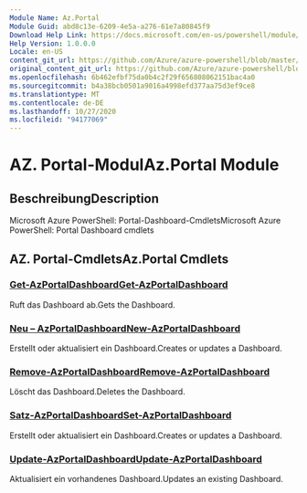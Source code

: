 ```yaml
---
Module Name: Az.Portal
Module Guid: abd8c13e-6209-4e5a-a276-61e7a80845f9
Download Help Link: https://docs.microsoft.com/en-us/powershell/module/az.portal
Help Version: 1.0.0.0
Locale: en-US
content_git_url: https://github.com/Azure/azure-powershell/blob/master/src/Portal/help/Az.Portal.md
original_content_git_url: https://github.com/Azure/azure-powershell/blob/master/src/Portal/help/Az.Portal.md
ms.openlocfilehash: 6b462efbf75da0b4c2f29f656808062151bac4a0
ms.sourcegitcommit: b4a38bcb0501a9016a4998efd377aa75d3ef9ce8
ms.translationtype: MT
ms.contentlocale: de-DE
ms.lasthandoff: 10/27/2020
ms.locfileid: "94177069"
---
```

# <span data-ttu-id="43ca7-101">AZ. Portal-Modul</span><span class="sxs-lookup"><span data-stu-id="43ca7-101">Az.Portal Module</span></span>
## <span data-ttu-id="43ca7-102">Beschreibung</span><span class="sxs-lookup"><span data-stu-id="43ca7-102">Description</span></span>
<span data-ttu-id="43ca7-103">Microsoft Azure PowerShell: Portal-Dashboard-Cmdlets</span><span class="sxs-lookup"><span data-stu-id="43ca7-103">Microsoft Azure PowerShell: Portal Dashboard cmdlets</span></span>

## <span data-ttu-id="43ca7-104">AZ. Portal-Cmdlets</span><span class="sxs-lookup"><span data-stu-id="43ca7-104">Az.Portal Cmdlets</span></span>
### [<span data-ttu-id="43ca7-105">Get-AzPortalDashboard</span><span class="sxs-lookup"><span data-stu-id="43ca7-105">Get-AzPortalDashboard</span></span>](Get-AzPortalDashboard.md)
<span data-ttu-id="43ca7-106">Ruft das Dashboard ab.</span><span class="sxs-lookup"><span data-stu-id="43ca7-106">Gets the Dashboard.</span></span>

### [<span data-ttu-id="43ca7-107">Neu – AzPortalDashboard</span><span class="sxs-lookup"><span data-stu-id="43ca7-107">New-AzPortalDashboard</span></span>](New-AzPortalDashboard.md)
<span data-ttu-id="43ca7-108">Erstellt oder aktualisiert ein Dashboard.</span><span class="sxs-lookup"><span data-stu-id="43ca7-108">Creates or updates a Dashboard.</span></span>

### [<span data-ttu-id="43ca7-109">Remove-AzPortalDashboard</span><span class="sxs-lookup"><span data-stu-id="43ca7-109">Remove-AzPortalDashboard</span></span>](Remove-AzPortalDashboard.md)
<span data-ttu-id="43ca7-110">Löscht das Dashboard.</span><span class="sxs-lookup"><span data-stu-id="43ca7-110">Deletes the Dashboard.</span></span>

### [<span data-ttu-id="43ca7-111">Satz-AzPortalDashboard</span><span class="sxs-lookup"><span data-stu-id="43ca7-111">Set-AzPortalDashboard</span></span>](Set-AzPortalDashboard.md)
<span data-ttu-id="43ca7-112">Erstellt oder aktualisiert ein Dashboard.</span><span class="sxs-lookup"><span data-stu-id="43ca7-112">Creates or updates a Dashboard.</span></span>

### [<span data-ttu-id="43ca7-113">Update-AzPortalDashboard</span><span class="sxs-lookup"><span data-stu-id="43ca7-113">Update-AzPortalDashboard</span></span>](Update-AzPortalDashboard.md)
<span data-ttu-id="43ca7-114">Aktualisiert ein vorhandenes Dashboard.</span><span class="sxs-lookup"><span data-stu-id="43ca7-114">Updates an existing Dashboard.</span></span>


